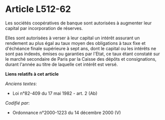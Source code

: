 # Article L512-62

Les sociétés coopératives de banque sont autorisées à augmenter leur capital par incorporation de réserves.

Elles sont autorisées à verser à leur capital un intérêt assurant un rendement au plus égal au taux moyen des obligations à
taux fixe et d'échéance finale supérieure à sept ans, dont le capital ou les intérêts ne sont pas indexés, émises ou
garanties par l'Etat, ce taux étant constaté sur le marché secondaire de Paris par la Caisse des dépôts et consignations,
durant l'année au titre de laquelle cet intérêt est versé.

**Liens relatifs à cet article**

_Anciens textes_:

  - Loi n°82-409 du 17 mai 1982 - art. 2 (Ab)

_Codifié par_:

  - Ordonnance n°2000-1223 du 14 décembre 2000 (V)
